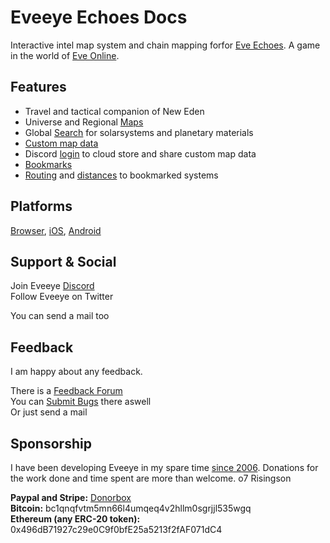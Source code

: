 # Eveeye Echoes Docs

   
Interactive intel map system and chain mapping forfor [Eve Echoes](https://www.eveechoes.com/). A game in the world of [Eve Online](https://www.eveonline.com/signup?invc=fcca28f2-af9d-4435-90e7-b7209bc66497).

## Features

 - Travel and tactical companion of New Eden
 - Universe and Regional [Maps](https://eveeyeechoes.readthedocs.io/en/latest/map/layout/)
 - Global [Search](https://eveeyeechoes.readthedocs.io/en/latest/ui/search/) for solarsystems and planetary materials
 - [Custom map data](https://eveeyeechoes.readthedocs.io/en/latest/data/database/)
 - Discord [login](https://eveeyeechoes.readthedocs.io/en/latest/sync/character-management/) to cloud store and share custom map data
 - [Bookmarks](https://eveeyeechoes.readthedocs.io/en/latest/ui/bookmarks/)
 - [Routing](https://eveeyeechoes.readthedocs.io/en/latest/sync/waypoints/) and [distances](https://eveeyeechoes.readthedocs.io/en/latest/ui/solarsystem-info/) to bookmarked systems

## Platforms

[Browser](https://echoes.eveeye.com), [iOS](https://apps.apple.com/us/app/eveeye-for-eve-echoes/id1527744540), [Android](https://play.google.com/store/apps/details?id=com.eveeye.echoes) 

## Support & Social

Join Eveeye <a href="https://discord.gg/S3yAUJMZQx">Discord</a><br>
Follow Eveeye on <a href="twitter://user?screen_name=eveeyemaps" style="text-decoration:none;pointer-events:all"><span class="help_links">Twitter</span></a><br>
<!-- Join Eveeye on <a href="slack://channel?team=T03CDJ6FV&id=C49UXSC73" style="text-decoration:none;pointer-events:all"><span class="help_links">Tweetfleet Slack</span></a><br>-->
You can <a href="mailto:risingson@eveeye.com" style="text-decoration:none;pointer-events:all"><span class="help_links">send a mail</span></a> too

## Feedback
I am happy about any feedback.

There is a [Feedback Forum](https://feedback.userreport.com/ad67f34b-9307-4c42-9cff-b38c932cc732/#ideas/popular)<br>
You can [Submit Bugs](https://feedback.userreport.com/ad67f34b-9307-4c42-9cff-b38c932cc732/#submit/bug) there aswell<br>
Or just <a href="mailto:risingson@eveeye.com" style="text-decoration:none;pointer-events:all"><span class="help_links">send a mail</span></a>

## Sponsorship
I have been developing Eveeye in my spare time [since 2006](https://eveeye.readthedocs.io/en/latest/history/).
Donations for the work done and time spent are more than welcome.
o7 Risingson

**Paypal and Stripe:**  [Donorbox](https://donorbox.org/eveeye-echoes)<br>
**Bitcoin:**  bc1qnqfvtm5mn66l4umqeq4v2hllm0sgrjjl535wgq<br>
**Ethereum (any ERC-20 token):**  0x496dB71927c29e0C9f0bfE25a5213f2fAF071dC4<br>



<!--stackedit_data:
eyJoaXN0b3J5IjpbMTg1NzMxNTE5Miw1MjYxNzIxOTMsLTE1Mz
QzMzY1NDAsLTU4MjQzODg5OCwtOTU5ODU1NzMsLTcxMDM0ODM4
NCwxNDQ1MzY3OTQ3LC0xNjE1NjkwMDM5LC00NDAxODUwNzMsLT
k0NTE5Mzk4NSwtMTgyMzQxMzI3NiwtODYwMDQyNzM2LDkxODUx
Mzc1MiwxNDkwMjg2NDgxLDE0NjM4NzM5NjQsMTY3MDI1NTUzMC
wxMDY2MTU1MTIyLC0xNDIzMjIwOSwtMTQ0Mzg3NzIyNl19
-->